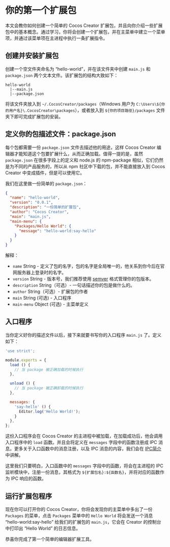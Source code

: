 # 你的第一个扩展包

本文会教你如何创建一个简单的 Cocos Creator 扩展包，并且向你介绍一些扩展包中的基本概念。通过学习，你将会创建一个扩展包，并在主菜单中建立一个菜单项，并通过该菜单项在主进程中执行一条扩展指令。

## 创建并安装扩展包

创建一个空文件夹命名为 “hello-world”，并在该文件夹中创建 `main.js` 和 `package.json` 两个文本文件。该扩展包的结构大致如下：

```
hello-world
  |--main.js
  |--package.json
```

将该文件夹放入到 `~/.CocosCreator/packages`（Windows 用户为 `C:\Users\${你的用户名}\.CocosCreator\packages`），或者放入到 `${你的项目路径}/packages` 文件夹下即可完成扩展包的安装。

## 定义你的包描述文件：package.json

每个包都需要一份 `package.json` 文件去描述他的用途，这样 Cocos Creator 编辑器才能知道这个包要扩展什么，从而正确加载。值得一提的是，虽然 `package.json` 在很多字段上的定义和 node.js 的 npm-package 相似，它们仍然是为不同的产品服务的，所以从 npm 社区中下载的包，并不能直接放入到 Cocos Creator 中变成插件，但是可以使用它。

我们在这里做一份简单的 `package.json`：

```json
{
  "name": "hello-world",
  "version": "0.0.1",
  "description": "一份简单的扩展包",
  "author": "Cocos Creator",
  "main": "main.js",
  "main-menu": {
    "Packages/Hello World": {
      "message": "hello-world:say-hello"
    }
  }
}
```

解释：

- `name` String - 定义了包的名字，包的名字是全局唯一的，他关系到你今后在官网服务器上登录时的名字。
- `version` String - 版本号，我们推荐使用 [semver](http://semver.org/) 格式管理你的包版本。
- `description` String（可选）- 一句话描述你的包是做什么的。
- `author` String（可选）- 扩展包的作者
- `main` String (可选) - 入口程序
- `main-menu` Object (可选) - 主菜单定义

## 入口程序

当你定义好你的描述文件以后，接下来就要书写你的入口程序 `main.js` 了。定义如下：

```javascript
'use strict';

module.exports = {
  load () {
    // 当 package 被正确加载的时候执行
  },

  unload () {
    // 当 package 被正确卸载的时候执行
  },

  messages: {
    'say-hello' () {
      Editor.log('Hello World!');
    }
  },
};
```

这份入口程序会在 Cocos Creator 的主进程中被加载，在加载成功后，他会调用入口程序中的 `load` 函数。并且会将定义在 `messages` 字段中的函数注册成 IPC 消息。更多关于入口函数中的消息注册，以及 IPC 消息的内容，我们会在 [IPC简介](introduction-to-ipc.md) 中讲解。

这里我们只要明白，入口函数中的 `messages` 字段中的函数，将会在主进程的 IPC 监听模块中，注册一份消息，其格式为 `${扩展包名}:${函数名}`，并将对应的函数作为 IPC 响应的函数。

## 运行扩展包程序

现在你可以打开你的 Cocos Creator，你将会发现你的主菜单中多出了一份 `Packages` 的菜单，点击 `Packages` 菜单中的 `Hello World` 将会发送一个消息 “hello-world:say-hello” 给我们的扩展包的 `main.js`，它会在 Creator 的控制台中打印出 “Hello World” 的日志信息。

恭喜你完成了第一个简单的编辑器扩展工具。
